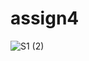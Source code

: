 
# assign4
![S1 (2)](https://user-images.githubusercontent.com/98103532/153769317-a132ef62-4a81-4692-89d6-346001571a70.png)


